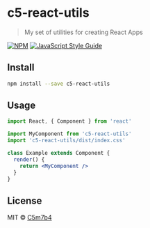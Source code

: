 # c5-react-utils

> My set of utilities for creating React Apps

[![NPM](https://img.shields.io/npm/v/c5-react-utils.svg)](https://www.npmjs.com/package/c5-react-utils) [![JavaScript Style Guide](https://img.shields.io/badge/code_style-standard-brightgreen.svg)](https://standardjs.com)

## Install

```bash
npm install --save c5-react-utils
```

## Usage

```jsx
import React, { Component } from 'react'

import MyComponent from 'c5-react-utils'
import 'c5-react-utils/dist/index.css'

class Example extends Component {
  render() {
    return <MyComponent />
  }
}
```

## License

MIT © [C5m7b4](https://github.com/C5m7b4)

